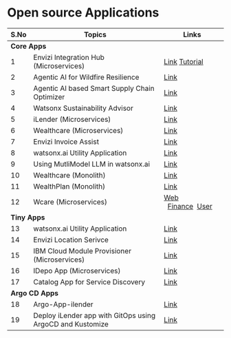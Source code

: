 # Open source Applications

<table>
    <thead>
        <th>S.No</th>
        <th>Topics</th>
        <th>Links</th>
    </thead>
    <tr>
        <td colspan=3><strong>Core Apps</strong></td>
   </tr>  
    <tr>
        <td>1</td>
        <td>Envizi Integration Hub (Microservices) </td>
        <td><a href="https://github.com/ibm-ecosystem-engineering/envizi-integration-hub-app">Link</a>  <a href="https://developer.ibm.com/tutorials/awb-envizi-integration-hub/">Tutorial</a></td>
   </tr> 
    <tr>
        <td>2</td>
        <td>Agentic AI for Wildfire Resilience </td>
        <td><a href="https://github.com/GandhiCloudLab/Agentic-AI-for-Wildfire-Resilience-app/">Link</a></td>
   </tr>
    <tr>
        <td>3</td>
        <td>Agentic AI based Smart Supply Chain Optimizer </td>
        <td><a href="https://github.com/GandhiCloudLab/AIAgent-SmartSupplyChainOptimizer/">Link</a></td>
   </tr>
    <tr>
        <td>4</td>
        <td>Watsonx Sustainability Advisor </td>
        <td><a href="https://github.com/GandhiCloudLab/watsonx-sustainability-advisor-app/">Link</a></td>
   </tr>
    <tr>
        <td>5</td>
        <td>iLender (Microservices) </td>
        <td><a href="https://github.com/GandhiCloudLab/iLenderApp">Link</a></td>
   </tr>  
    <tr>
        <td>6</td>
        <td>Wealthcare (Microservices) </td>
        <td><a href="https://github.com/GandhiCloudLab/wealthcare-cloud-native-app">Link</a></td>
   </tr>  
    <tr>
        <td>7</td>
        <td>Envizi Invoice Assist </td>
        <td><a href="https://github.com/GandhiCloudLab/envizi-invoice-assist-app/">Link</a></td>
   </tr>  
    <tr>
        <td>8</td>
        <td>watsonx.ai Utility Application </td>
        <td><a href="https://github.com/GandhiCloudLab/watsonx-ai-util-app/">Link</a></td>
   </tr>  
    <tr>
        <td>9</td>
        <td>Using MutliModel LLM in watsonx.ai</td>
        <td><a href="https://github.com/GandhiCloudLab/watsonx-ai-with-multimodal-llm/">Link</a></td>
   </tr>  
    <tr>
        <td>10</td>
        <td>Wealthcare (Monolith) </td>
        <td><a href="https://github.com/GandhiCloudLab/wealthcare-monolith-app">Link</a></td>
   </tr>  
    <tr>
        <td>11</td>
        <td>WealthPlan (Monolith) </td>
        <td><a href="https://github.com/GandhiCloudLab/wealthplan">Link</a></td>
   </tr>  
    <tr>
        <td>12</td>
        <td>Wcare (Microservices) </td>
        <td><a href="https://github.com/GandhiCloudLab/wcare-web">Web</a> &nbsp;&nbsp;<a href="https://github.com/GandhiCloudLab/wcare-finance">Finance</a>&nbsp;&nbsp;<a href="https://github.com/GandhiCloudLab/wcare-user">User</a></td>
   </tr>  
    <tr>
        <td colspan=3><strong>Tiny Apps</strong></td>
   </tr>  
    <tr>
        <td>13</td>
        <td>watsonx.ai Utility Application </td>
        <td><a href="https://github.com/GandhiCloudLab/watsonx-ai-util-app">Link</a></td>
   </tr>  
    <tr>
        <td>14</td>
        <td>Envizi Location Serivce </td>
        <td><a href="https://github.com/GandhiCloudLab/envizi-location-service">Link</a></td>
   </tr>  
    <tr>
        <td>15</td>
        <td>IBM Cloud Module Provisioner (Microservices) </td>
        <td><a href="https://github.com/GandhiCloudLab/ibm-cloud-module-provisioner">Link</a></td>
   </tr>  
    <tr>
        <td>16</td>
        <td>IDepo App (Microservices) </td>
        <td><a href="https://github.com/GandhiCloudLab/idepo-app">Link</a></td>
   </tr>  
    <tr>
        <td>17</td>
        <td>Catalog App for Service Discovery </td>
        <td><a href="https://github.com/GandhiCloudLab/service-discovery-app-catalog">Link</a></td>
   </tr>  
    <tr>
        <td colspan=3><strong>Argo CD Apps</strong></td>
   </tr>     
    <tr>
        <td>18</td>
        <td>Argo-App-ilender </td>
        <td><a href="https://github.com/GandhiCloudLab/argo-app-ilender">Link</a></td>
   </tr>     
    <tr>
        <td>19</td>
        <td>Deploy iLender app with GitOps using ArgoCD and Kustomize </td>
        <td><a href="https://github.com/GandhiCloudLab/argo-app-ilender-kustomize">Link</a></td>
   </tr>
</table>
